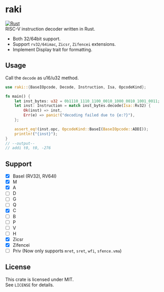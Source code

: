 # raki
[![Rust](https://github.com/Alignof/raki/actions/workflows/rust.yml/badge.svg)](https://github.com/Alignof/raki/actions/workflows/rust.yml)  
RISC-V instruction decoder written in Rust.

- Both 32/64bit support.
- Support `rv32/64imac`, `Zicsr`, `Zifencei` extensions.
- Implement Display trait for formatting.

## Usage
Call the `decode` as u16/u32 method.
```rust
use raki::{BaseIOpcode, Decode, Instruction, Isa, OpcodeKind};

fn main() {
    let inst_bytes: u32 = 0b1110_1110_1100_0010_1000_0010_1001_0011;
    let inst: Instruction = match inst_bytes.decode(Isa::Rv32) {
        Ok(inst) => inst,
        Err(e) => panic!("decoding failed due to {e:?}"),
    };

    assert_eq!(inst.opc, OpcodeKind::BaseI(BaseIOpcode::ADDI));
    println!("{inst}");
}
// --output--
// addi t0, t0, -276
```

## Support
- [x] BaseI (RV32I, RV64I)
- [x] M
- [x] A
- [ ] D
- [ ] G
- [ ] Q
- [x] C
- [ ] B
- [ ] P
- [ ] V
- [ ] H
- [x] Zicsr
- [x] Zifencei
- [ ] Priv (Now only supports `mret`, `sret`, `wfi`, `sfence.vma`)

## License
This crate is licensed under MIT.  
See `LICENSE` for details.
